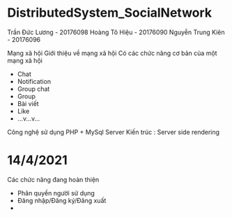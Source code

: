 # DistributedSystem_SocialNetwork

Trần Đức Lương - 20176098
Hoàng Tô Hiệu - 20176090
Nguyễn Trung Kiên - 20176096

Mạng xã hội 
Giới thiệu về mạng xã hội
Có các chức năng cơ bản của một mạng xã hội
- Chat
- Notification
- Group chat
- Group
- Bài viết
- Like
- ...v...v...

Công nghệ sử dụng PHP + MySql Server
Kiến trúc : Server side rendering
# 14/4/2021
Các chức năng đang hoàn thiện
- Phân quyền người sử dụng
- Đăng nhập/Đăng ký/Đăng xuất
-
